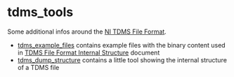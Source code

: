 # tdms_tools

Some additional infos around the [NI TDMS File Format](https://www.ni.com/de-de/support/documentation/supplemental/06/the-ni-tdms-file-format.html).

- [tdms_example_files](/tdms_example_files/README.md) contains example files with the binary content used in [TDMS File Format Internal Structure](https://www.ni.com/en-us/support/documentation/supplemental/07/tdms-file-format-internal-structure.html) document
- [tdms_dump_structure](/tdms_dump_structure/README.md) contains a little tool showing the internal structure of a TDMS file
